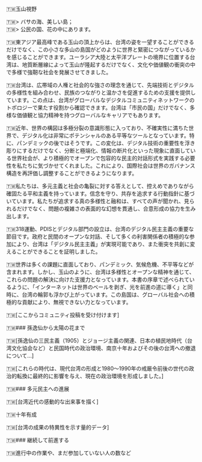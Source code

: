 🇹🇼玉山視野

🇹🇼> バサの海、美しい島；<br>
🇹🇼> 公民の国、花の中にあります。

🇹🇼東アジア最高峰である玉山の頂上からは、台湾の姿を一望することができるだけでなく、この小さな多山の島国がどのように世界と緊密につながっているかを感じることができます。ユーラシア大陸と太平洋プレートの境界に位置する台湾は、地質断層線によって玉山が隆起するだけでなく、文化や価値観の衝突の中で多様で強靭な社会を発展させてきました。

🇹🇼台湾は、広帯域の人権と社会的な強さの理念を通じて、先端技術とデジタルの多様性を組み合わせ、民族のつながりと温かさを促進するための支援を提供しています。この点は、台湾がグローバルなデジタルコミュニティネットワークのトポロジーで果たす役割から確認できます。台湾は「市民の国」だけでなく、多様な価値観と協力精神を持つグローバルなキャリアでもあります。

🇹🇼近年、世界の構図は多極分裂の意識形態に入っており、不確実性に満ちた世界で、デジタル化は非常にポテンシャルのある平等なツールとなっています。特に、パンデミックの後ではそうです。この変化は、デジタル技術の重要性を浮き彫りにするだけでなく、分断と極端化、情報の断片化といった現象に直面している世界社会が、より積極的でオープンで包容的な民主的対話形式を実践する必要性を私たちに気づかせてくれました。これにより、国際社会は世界のガバナンス構造を再評価し調整することができるようになります。

🇹🇼私たちは、多元主義と社会の亀裂に対する答えとして、控えめでありながら確固たる平和主義を持っています。信念を守り、共存を追求する行動指針に基づいています。私たちが追求する真の多様性と融和は、すべての声が聞かれ、見られるだけでなく、問題の複雑さの表面的な幻想を貫通し、合意形成の協力を生み出します。

🇹🇼318運動、PDISとデジタル部門の設立は、台湾のデジタル民主主義の重要な節目です。政府と民間のオープンな対話、そして多くの利害関係者の積極的な参加により、台湾は「デジタル民主主義」が実現可能であり、また衝突を共創に変えることができることを証明しました。

🇹🇼世界は多くの課題に直面しており、パンデミック、気候危機、不平等などが含まれます。しかし、玉山のように、台湾は多様性とオープンな精神を通じて、これらの問題の解決に向けた支援力となっています。本書の序章で述べられているように、「インターネットは世界のベールを剥ぎ、光を前進の道に導く」と同時に、台湾の輪郭も浮かび上がっています。この島国は、グローバル社会への積極的な貢献により、無視できない力となっています。

🇹🇼[ここからコミュニティ投稿を受け付けます]

🇹🇼### 孫逸仙から太陽の花まで

🇹🇼[孫逸仙の三民主義（1905）とジョージ主義の関連、日本の植民地時代（台湾文化協会など）と民国時代の政治環境、南京十年およびその後の台湾への撤退について...]

🇹🇼[これらの時代は、現代台湾の形成と1980〜1990年の戒厳令前後の世代の政治的転換に最終的に影響を与え、現在の政治環境を形成しました。]


🇹🇼### 多元民主への進展

🇹🇼[台湾近代の感動的な出来事を描く]

🇹🇼十年有成

🇹🇼[台湾の成果の特異性を示す量的データ]

🇹🇼### 継続して前進する

🇹🇼進行中の作業や、まだ参加していない人の数など
